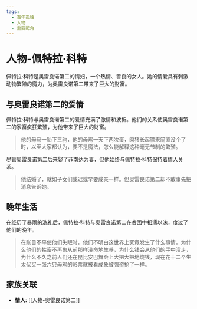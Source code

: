 ```yaml
---
tags:
  - 百年孤独
  - 人物
  - 重要配角
---
```


# 人物-佩特拉·科特

佩特拉·科特是奥雷良诺第二的情妇，一个热情、善良的女人。她的情爱具有刺激动物繁殖的魔力，为奥雷良诺第二带来了巨大的财富。

## 与奥雷良诺第二的爱情

佩特拉·科特与奥雷良诺第二的爱情充满了激情和波折。他们的关系使奥雷良诺第二的家畜疯狂繁殖，为他带来了巨大的财富。

> 他的母马一胎下三驹，他的母鸡一天下两次蛋，肉猪长起膘来简直没个了时，以至大家都认为，要不是魔法，怎么能解释这种毫无节制的繁殖。

尽管奥雷良诺第二后来娶了菲南达为妻，但他始终与佩特拉·科特保持着情人关系。

> 他结婚了，就如子女们或迟或早要成亲一样。但奥雷良诺第二却不敢事先把消息告诉她。

## 晚年生活

在经历了暴雨的洗礼后，佩特拉·科特与奥雷良诺第二在贫困中相濡以沫，度过了他们的晚年。

> 在账目不平使他们失眠时，他们不明白这世界上究竟发生了什么事情，为什么他们的牲畜不再象从前那样没命地生养，为什么钱会从他们的手中溜走，为什么不久之前人们还在昆比安巴舞会上大把大把地烧钱，现在花十二个生太伏买一张六只母鸡的彩票就被看成象被强盗抢了一样。

## 家族关联

*   **情人:** [[人物-奥雷良诺第二]]
